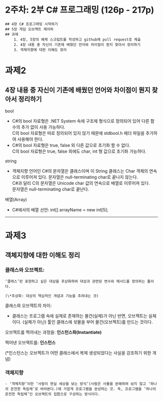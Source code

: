 # 2주차: 2부 C# 프로그래밍 (126p - 217p)
	## 4장 C# 프로그래밍 시작하기
	## 5장 게임 오브잭트 제어하
	## 과제
		1. 4장, 5장의 예제 스크립트를 작성하고 github에 pull request로 제출
		2. 4장 내용 중 자신이 기존에 배웠던 언어와 차이점이 뭔지 찾아서 정리하기
		3. 객체지향에 대한 이해도 정리

# 과제2
## 4장 내용 중 자신이 기존에 배웠던 언어와 차이점이 뭔지 찾아서 정리하기

bool
- C#의 bool 자료형은 .NET System 속에 구조체 형식으로 정의되어 있어 다른 함수의 추가 없이 사용 가능하다.\
	C의 bool 자료형은 따로 정의되어 있지 않기 때문에 stdbool.h 헤더 파일을 추가하여 사용해야 한다.
- C#의 bool 자료형은 true, false 외 다른 값으로 초기화 할 수 없다.\
	C의 bool 자료형은 true, false 외에도 char, int 형 값으로 초기화 가능하다.
    

string
- 객체지향 언어인 C#의 문자열은 클래스이며 이 String 클래스는 Char 객체의 연속으로 이루어져 있다. 문자열은 null-terminating char로 끝나지 않는다.\
	C#과 달리 C의 문자열은 Unicode char 값의 연속으로 배열로 이루어져 있다.\
	문자열은 null-terminating char로 끝난다.
    
배열(Array)
- C#에서의 배열 선언: int[] arrayName = new int[5];

---
# 과제3
## 객체지향에 대한 이해도 정리

### 클래스와 오브젝트:
	‘클래스’란 표현하고 싶은 대상을 추상화하여 대상과 관련된 변수와 메서드를 정의하는 툴이다.

	(\*추상화: 대상의 핵심적인 개념과 기능을 추려내는 것)

클래스와 오브젝트의 차이:
- 클래스는 프로그램 속에 실제로 존재하는 물건(실체)가 아닌 반면, 오브젝트는 실체이다. (실체가 아닌) 툴인 클래스에 쇳물을 부어 물건(오브젝트)를 만드는 것이다.

오브젝트를 찍어내는 과정을: **인스턴스화(Instantiate)**

찍어낸 오브젝트를: **인스턴스**

(\*인스턴스는 오브젝트가 어떤 클래스에서 복제 생성되었다는 사실을 강조하기 위한 개념)

### 객체지향
	- ‘객체지향’이란 ‘사람이 현실 세상을 보는 방식’(사람은 사물을 분해하여 보지 않고 ‘하나의 온전한 독립체’로 바라본다.)에 가깝게 프로그램을 완성하는 것. 즉, 프로그램을 ‘하나의 온전한 독립체’인 오브젝트의 집합으로 구성하는 방식이다.
